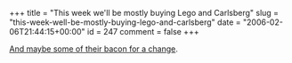 +++
title = "This week we'll be mostly buying Lego and Carlsberg"
slug = "this-week-well-be-mostly-buying-lego-and-carlsberg"
date = "2006-02-06T21:44:15+00:00"
id = 247
comment = false
+++

[And maybe some of their bacon for a change](http://time.blogs.com/daily_dish/2006/02/buy_danish.html).
